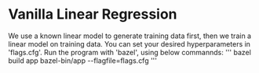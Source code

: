 # Vanilla Linear Regression

We use a known linear model to generate training data first, then we train a linear model on training data.
You can set your desired hyperparameters in 'flags.cfg'. Run the program with 'bazel', using below commannds:
'''
bazel build app
bazel-bin/app --flagfile=flags.cfg
'''

